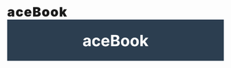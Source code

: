 <span style="font-family: 'Inter', system-ui, Avenir, Helvetica, Arial, sans-serif; font-weight: 1000; font-size: 30px; letter-spacing: 1.5px; ">aceBook</span>
![alt text](frontend/public/images/aebook-banner.png)
